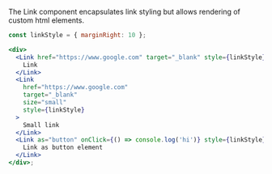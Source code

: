 The Link component encapsulates link styling but allows rendering of custom html elements.

```jsx
const linkStyle = { marginRight: 10 };

<div>
  <Link href="https://www.google.com" target="_blank" style={linkStyle}>
    Link
  </Link>
  <Link
    href="https://www.google.com"
    target="_blank"
    size="small"
    style={linkStyle}
  >
    Small link
  </Link>
  <Link as="button" onClick={() => console.log('hi')} style={linkStyle}>
    Link as button element
  </Link>
</div>;
```
